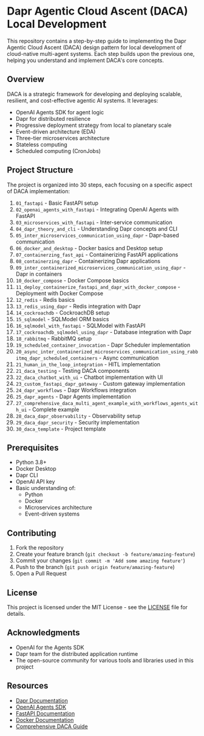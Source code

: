 # Dapr Agentic Cloud Ascent (DACA) Local Development

This repository contains a step-by-step guide to implementing the Dapr Agentic Cloud Ascent (DACA) design pattern for local development of cloud-native multi-agent systems. Each step builds upon the previous one, helping you understand and implement DACA's core concepts.

## Overview

DACA is a strategic framework for developing and deploying scalable, resilient, and cost-effective agentic AI systems. It leverages:
- OpenAI Agents SDK for agent logic
- Dapr for distributed resilience
- Progressive deployment strategy from local to planetary scale
- Event-driven architecture (EDA)
- Three-tier microservices architecture
- Stateless computing
- Scheduled computing (CronJobs)

## Project Structure

The project is organized into 30 steps, each focusing on a specific aspect of DACA implementation:

1. `01_fastapi` - Basic FastAPI setup
2. `02_openai_agents_with_fastapi` - Integrating OpenAI Agents with FastAPI
3. `03_microservices_with_fastapi` - Inter-service communication
4. `04_dapr_theory_and_cli` - Understanding Dapr concepts and CLI
5. `05_inter_microservices_communication_using_dapr` - Dapr-based communication
6. `06_docker_and_desktop` - Docker basics and Desktop setup
7. `07_containerzing_fast_api` - Containerizing FastAPI applications
8. `08_containerzing_dapr` - Containerizing Dapr applications
9. `09_inter_containerized_microservices_communication_using_dapr` - Dapr in containers
10. `10_docker_compose` - Docker Compose basics
11. `11_deploy_containerize_fastapi_and_dapr_with_docker_compose` - Deployment with Docker Compose
12. `12_redis` - Redis basics
13. `13_redis_using_dapr` - Redis integration with Dapr
14. `14_cockroachdb` - CockroachDB setup
15. `15_sqlmodel` - SQLModel ORM basics
16. `16_sqlmodel_with_fastapi` - SQLModel with FastAPI
17. `17_cockroachdb_sqlmodel_using_dapr` - Database integration with Dapr
18. `18_rabbitmq` - RabbitMQ setup
19. `19_scheduled_container_invocation` - Dapr Scheduler implementation
20. `20_async_inter_containerized_microservices_communication_using_rabbitmq_dapr_scheduled_containers` - Async communication
21. `21_human_in_the_loop_integration` - HITL implementation
22. `21_daca_testing` - Testing DACA components
23. `22_daca_chatbot_with_ui` - Chatbot implementation with UI
24. `23_custom_fastapi_dapr_gateway` - Custom gateway implementation
25. `24_dapr_workflows` - Dapr Workflows integration
26. `25_dapr_agents` - Dapr Agents implementation
27. `27_comprehensive_daca_multi_agent_example_with_workflows_agents_with_ui` - Complete example
28. `28_daca_dapr_observability` - Observability setup
29. `29_daca_dapr_security` - Security implementation
30. `30_daca_template` - Project template

## Prerequisites

- Python 3.8+
- Docker Desktop
- Dapr CLI
- OpenAI API key
- Basic understanding of:
  - Python
  - Docker
  - Microservices architecture
  - Event-driven systems




## Contributing

1. Fork the repository
2. Create your feature branch (`git checkout -b feature/amazing-feature`)
3. Commit your changes (`git commit -m 'Add some amazing feature'`)
4. Push to the branch (`git push origin feature/amazing-feature`)
5. Open a Pull Request

## License

This project is licensed under the MIT License - see the [LICENSE](LICENSE) file for details.

## Acknowledgments

- OpenAI for the Agents SDK
- Dapr team for the distributed application runtime
- The open-source community for various tools and libraries used in this project

## Resources

- [Dapr Documentation](https://docs.dapr.io/)
- [OpenAI Agents SDK](https://github.com/openai/openai-python)
- [FastAPI Documentation](https://fastapi.tiangolo.com/)
- [Docker Documentation](https://docs.docker.com/)
- [Comprehensive DACA Guide](https://github.com/panaversity/learn-agentic-ai/blob/main/comprehensive_guide_daca.md) 